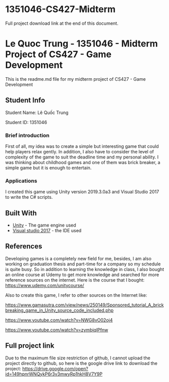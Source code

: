 # 1351046-CS427-Midterm

Full project download link at the end of this document.

# Le Quoc Trung - 1351046 - Midterm Project of CS427 - Game Development

This is the readme.md file for my midterm project of CS427 - Game Development

## Student Info

Student Name: Lê Quốc Trung

Student ID: 1351046

### Brief introduction

First of all, my idea was to create a simple but interesting game that could help players relax gently. In addition, I also have to consider the level of complexity of the game to suit the deadline time and my personal ability. I was thinking about childhood games and one of them was brick breaker, a simple game but it is enough to entertain.


### Applications

I created this game using Unity version 2019.3.0a3 and Visual Studio 2017 to write the C# scripts.

## Built With

* [Unity](https://unity.com/) - The game engine  used
* [Visual studio 2017](https://visualstudio.microsoft.com/downloads/) - the IDE used

## References

Developing games is a completely new field for me, besides, I am also working on graduation thesis and part-time for a company so my schedule is quite busy. So in addition to learning the knowledge in class, I also bought an online course at Udemy to get more knowledge and searched for more reference sources on the internet.
Here is the course that I bought: https://www.udemy.com/unitycourse/

Also to create this game, I refer to other sources on the Internet like: 

https://www.gamasutra.com/view/news/250149/Sponsored_tutorial_A_brickbreaking_game_in_Unity_source_code_included.php

https://www.youtube.com/watch?v=NWG8vO02oj4

https://www.youtube.com/watch?v=zymbjqlPfnw

## Full project link

Due to the maximum file size restriction of github, I cannot upload the project directly to github, so here is the google drive link to download the project:
https://drive.google.com/open?id=149hpnrWNQykP6r3v3mwyRp1hkH8V7Y9P

